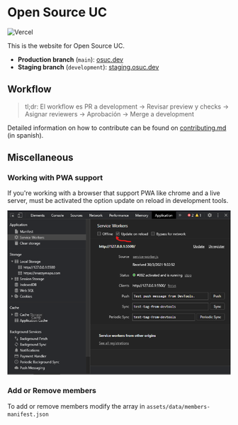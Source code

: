 # Open Source UC

![Vercel](https://vercelbadge.vercel.app/api/open-source-uc/web)

This is the website for Open Source UC.
- **Production branch** (`main`): [osuc.dev](https://osuc.dev)
- **Staging branch** (`development`): [staging.osuc.dev](https://staging.osuc.dev/)

## Workflow

> tl;dr:
> El workflow es PR a development -> Revisar preview y checks -> Asignar reviewers -> Aprobación -> Merge a development

Detailed information on how to contribute can be found on [contributing.md](contributing.md) (in spanish).

## Miscellaneous

### Working with PWA support

If you're working with a browser that support PWA like chrome and a live server, must be activated the option update on reload in development tools.

![activate update on reload in Application tab](docs/img/pwa-workflow.png)

### Add or Remove members

To add or remove members modify the array in `assets/data/members-manifest.json`
